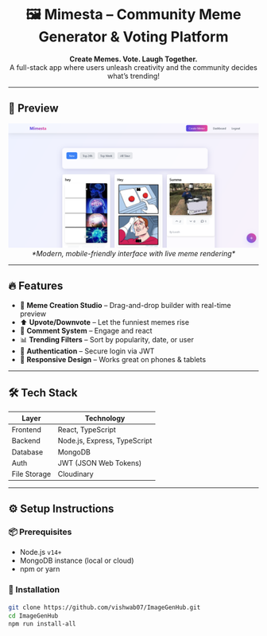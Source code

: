 <!-- Project Title -->
<h1 align="center">🖼️ Mimesta – Community Meme Generator & Voting Platform</h1>

<p align="center">
  <b>Create Memes. Vote. Laugh Together.</b> <br/>
  A full-stack app where users unleash creativity and the community decides what’s trending!
</p>

<p align="center">
  <a href="https://www.linkedin.com/posts/vishwa-b-016476353_mimesta-community-meme-generator-voting-activity-7340392634261086208-2ZAa?utm_source=share&utm_medium=member_desktop&rcm=ACoAAFgq_5IBnVbtrUi05xTyPomdGnJHMqU--_0" alt="Demo Video"/></a>
</p>

---

## 📸 Preview

<p align="center">
  <img src="Screenshot 2025-06-16 201921.png" width="700" alt="Mimesta UI Preview"/>
  <br/>
  <i>*Modern, mobile-friendly interface with live meme rendering*</i>
</p>

---

## 🔥 Features

- 🎨 **Meme Creation Studio** – Drag-and-drop builder with real-time preview  
- ⬆️ **Upvote/Downvote** – Let the funniest memes rise  
- 💬 **Comment System** – Engage and react  
- 📊 **Trending Filters** – Sort by popularity, date, or user  
- 👤 **Authentication** – Secure login via JWT  
- 📱 **Responsive Design** – Works great on phones & tablets  

---

## 🛠️ Tech Stack

| Layer | Technology |
|-------|------------|
| Frontend | React, TypeScript |
| Backend | Node.js, Express, TypeScript |
| Database | MongoDB |
| Auth | JWT (JSON Web Tokens) |
| File Storage | Cloudinary |

---

## ⚙️ Setup Instructions

### 📦 Prerequisites
- Node.js `v14+`
- MongoDB instance (local or cloud)
- npm or yarn

### 🚀 Installation

```bash
git clone https://github.com/vishwab07/ImageGenHub.git
cd ImageGenHub
npm run install-all
